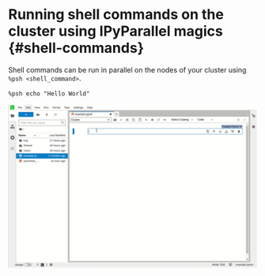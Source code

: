 # Running shell commands on the cluster using IPyParallel magics {#shell-commands}

Shell commands can be run in parallel on the nodes of your cluster using `%psh <shell_command>`.

```shell
%psh echo "Hello World"
```

![Shell-Magic](../../platform2-gifs/shell-magic.gif#center)
